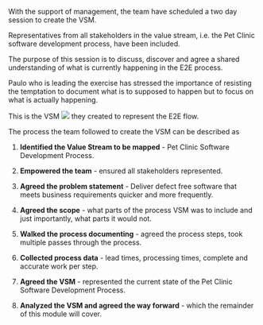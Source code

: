 With the support of management, the team have scheduled a two day session to create the VSM. 

Representatives from all stakeholders in the value stream, i.e. the Pet Clinic software development process, have been included. 

The purpose of this session is to discuss, discover and agree a shared understanding of what is currently happening in the E2E process. 

Paulo who is leading the exercise has stressed the importance of resisting the temptation to document what is to supposed to happen but to focus on what is actually happening.

This is the VSM ![](https://s3.amazonaws.com/devopsdojoassets/valuestreammap.png) they created to represent the E2E flow.

The process the team followed to create the VSM can be described as

1. **Identified the Value Stream to be mapped** - Pet Clinic Software Development Process.

2. **Empowered the team** - ensured all stakeholders represented.

3. **Agreed the problem statement** - Deliver defect free software that meets business requirements quicker and more frequently.

4. **Agreed the scope** - what parts of the process VSM was to include and just importantly, what parts it would not.

5. **Walked the process documenting** - agreed the process steps, took multiple passes through the process.

6. **Collected process data** - lead times, processing times, complete and accurate work per step.

7. **Agreed the VSM** - represented the current state of the Pet Clinic Software Development Process.

8. **Analyzed the VSM and agreed the way forward** - which the remainder of this module will cover.
